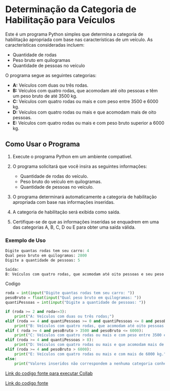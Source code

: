 # Determinação da Categoria de Habilitação para Veículos

Este é um programa Python simples que determina a categoria de habilitação apropriada com base nas características de um veículo. As características consideradas incluem:

- Quantidade de rodas
- Peso bruto em quilogramas
- Quantidade de pessoas no veículo

O programa segue as seguintes categorias:

- **A:** Veículos com duas ou três rodas.
- **B:** Veículos com quatro rodas, que acomodam até oito pessoas e têm um peso bruto de até 3500 kg.
- **C:** Veículos com quatro rodas ou mais e com peso entre 3500 e 6000 kg.
- **D:** Veículos com quatro rodas ou mais e que acomodam mais de oito pessoas.
- **E:** Veículos com quatro rodas ou mais e com peso bruto superior a 6000 kg.

## Como Usar o Programa

1. Execute o programa Python em um ambiente compatível.

2. O programa solicitará que você insira as seguintes informações:
   - Quantidade de rodas do veículo.
   - Peso bruto do veículo em quilogramas.
   - Quantidade de pessoas no veículo.

3. O programa determinará automaticamente a categoria de habilitação apropriada com base nas informações inseridas.

4. A categoria de habilitação será exibida como saída.

5. Certifique-se de que as informações inseridas se enquadrem em uma das categorias A, B, C, D ou E para obter uma saída válida.

### Exemplo de Uso

```py
Digite quantas rodas tem seu carro: 4
Qual peso bruto em quilogramas: 2800
Digite a quantidade de pessoas: 5

Saída:
B: Veículos com quatro rodas, que acomodam até oito pessoas e seu peso é de até 3500 kg;
```
Codigo
```py
roda = int(input("Digite quantas rodas tem seu carro: "))
pesoBruto = float(input("Qual peso bruto em quilogramas: "))
quantiPessoas = int(input("Digite a quantidade de pessoas: "))

if (roda >= 2 and roda<=3):
    print("A: Veículos com duas ou três rodas;")
elif (roda == 4 and quantiPessoas >= 0 and quantiPessoas <= 8 and pesoBruto >= 0 and pesoBruto <= 3500):
    print("B: Veículos com quatro rodas, que acomodam até oito pessoas e seu peso é de até 3500 kg;")
elif ( roda >= 4 and pesoBruto > 3500 and pesoBruto <= 6000):
    print("C: Veículos com quatro rodas ou mais e com peso entre 3500 e 6000 kg;")
elif (roda >= 4 and quantiPessoas > 8):
    print("D: Veículos com quatro rodas ou mais e que acomodam mais de oito pessoas;")
elif (roda >= 4 and pesoBruto > 6000):
    print("E: Veículos com quatro rodas ou mais e com mais de 6000 kg.")
else:
    print("Valores inseridos não correspondem a nenhuma categoria conhecida. Verifique as informações do veículo e tente novamente.")
```
[Link do codigo fonte para executar Collab](https://colab.research.google.com/drive/1ErciRQ2K0Nu1CiMVC2ZOMJOtBatYrNtm?usp=sharing)

[Link do codigo fonte](https://github.com/fabiobrasileiroo/Proz/blob/main/logica/ativCarro/03.py)
